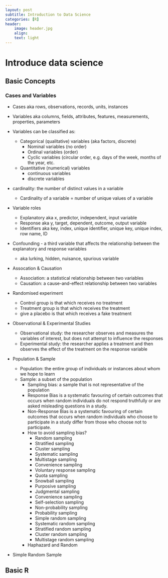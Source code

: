 ```yaml
---
layout: post
subtitle: Introduction to Data Science
categories: [R]
header:
    image: header.jpg
    align:
    text: light
---
```


# Introduce data science

## Basic Concepts

### Cases and Variables

* Cases aka rows, observations, records, units, instances
  
* Variables aka columns, fields, attributes, features, measurements, properties, parameters
* Variables can be classified as:
  * Categorical (qualitative) variables (aka factors, discrete)
    * Nominal variables (no order) 
    * Ordinal variables (order)
    * Cyclic variables (circular order, e.g. days of the week, months of the year, etc.
  * Quantitative (numerical) variables
    * continuous variables
    * discrete variables
  
* cardinality: the number of distinct values in a variable
  * Cardinality of a variable = number of unique values of a variable
  
* Variable roles
  * Explanatory aka x, predictor, independent, input variable
  * Response aka y, target, dependent, outcome, output variable
  * Identifiers aka key, index, unique identifier, unique key, unique index, row name, ID
  
* Confounding - a third variable that affects the relationship between the explanatory and response variables
  * aka lurking, hidden, nuisance, spurious variable
  
* Assocation & Causation
  * Association: a statistical relationship between two variables
  * Causation: a cause-and-effect relationship between two variables
  
* Randomised experiment
  * Control group is that which receives no treatment
  * Treatment group is that which receives the treatment
  * give a placebo is that which receives a fake treatment
  
* Observational & Experimental Studies
  * Observational study: the researcher observes and measures the variables of interest, but does not attempt to influence the responses
  * Experimental study: the researcher applies a treatment and then observes the effect of the treatment on the response variable
  
* Population & Sample
  * Population: the entire group of individuals or instances about whom we hope to learn
  * Sample: a subset of the population
    * Sampling bias: a sample that is not representative of the population
    * Response Bias is a systematic favouring of certain outcomes that occurs when random individuals do not respond truthfully or are asked misleading questions in a study.
    * Non-Response Bias is a systematic favouring of certain outcomes that occurs when random individuals who choose to participate in a study differ from those who choose not to participate.
    * How to avoid sampling bias?
      * Random sampling
      * Stratified sampling
      * Cluster sampling
      * Systematic sampling
      * Multistage sampling
      * Convenience sampling
      * Voluntary response sampling
      * Quota sampling
      * Snowball sampling
      * Purposive sampling
      * Judgmental sampling
      * Convenience sampling
      * Self-selection sampling
      * Non-probability sampling
      * Probability sampling
      * Simple random sampling
      * Systematic random sampling
      * Stratified random sampling
      * Cluster random sampling
      * Multistage random sampling
    * Haphazard and Random

* Simple Random Sample
  
## Basic R
